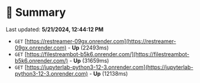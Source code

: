 # 📖 Summary
Last updated: **5/21/2024, 12:44:12 PM**

- `GET` [https://restreamer-09gx.onrender.com](https://restreamer-09gx.onrender.com) - **Up** (22493ms)
- `GET` [https://filestreambot-b5k6.onrender.com/](https://filestreambot-b5k6.onrender.com/) - **Up** (31659ms)
- `GET` [https://jupyterlab-python3-12-3.onrender.com](https://jupyterlab-python3-12-3.onrender.com) - **Up** (12138ms)
